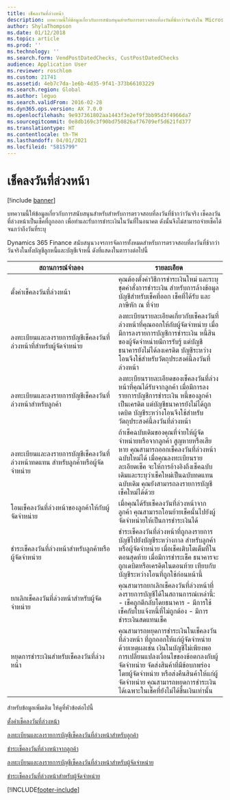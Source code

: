 ```yaml
---
title: เช็คลงวันที่ล่วงหน้า
description: บทความนี้ให้ข้อมูลเกี่ยวกับการสนับสนุนสำหรับการตรวจสอบที่ลงวันที่ช้ากว่าวันจริงใน Microsoft Dynamics 365 Finance เช็คลงวันที่ล่วงหน้าเป็นเช็คที่ถูกออก เพื่อทำและรับการชำระเงินในวันที่ในอนาคต  ดังนั้นจึงไม่สามารถจ่ายเช็คได้จนกว่าถึงวันที่ระบุ
author: ShylaThompson
ms.date: 01/12/2018
ms.topic: article
ms.prod: ''
ms.technology: ''
ms.search.form: VendPostDatedChecks, CustPostDatedChecks
audience: Application User
ms.reviewer: roschlom
ms.custom: 21741
ms.assetid: 4eb7c7da-1e6b-4d35-9f41-373b66103229
ms.search.region: Global
ms.author: leguo
ms.search.validFrom: 2016-02-28
ms.dyn365.ops.version: AX 7.0.0
ms.openlocfilehash: 9e937361802aa1443f3e2ef9f3bb95d3f4966da7
ms.sourcegitcommit: 0e8db169c3f90bd750826af76709ef5d621fd377
ms.translationtype: HT
ms.contentlocale: th-TH
ms.lasthandoff: 04/01/2021
ms.locfileid: "5815799"
---
```

# <a name="postdated-checks"></a>เช็คลงวันที่ล่วงหน้า

[!include [banner](../includes/banner.md)]

บทความนี้ให้ข้อมูลเกี่ยวกับการสนับสนุนสำหรับสำหรับการตรวจสอบที่ลงวันที่ช้ากว่าวันจริง เช็คลงวันที่ล่วงหน้าเป็นเช็คที่ถูกออก เพื่อทำและรับการชำระเงินในวันที่ในอนาคต  ดังนั้นจึงไม่สามารถจ่ายเช็คได้จนกว่าถึงวันที่ระบุ

Dynamics 365 Finance สนับสนุนวงจรการจัดการทั้งหมดสำหรับการตรวจสอบที่ลงวันที่ช้ากว่าวันจริงในทั้งบัญชีลูกหนี้และบัญชีเจ้าหนี้ ดังที่แสดงในตารางต่อไปนี้
<table>
<colgroup>
<col width="50%" />
<col width="50%" />
</colgroup>
<thead>
<tr class="header">
<th>สถานการณ์จำลอง</th>
<th>รายละเอียด</th>
</tr>
</thead>
<tbody>
<tr class="odd">
<td>ตั้งค่าเช็คลงวันที่ล่วงหน้า</td>
<td>คุณต้องตั้งค่าวิธีการชำระเงินใหม่ และระบุชุดคำสั่งการชำระเงิน สำหรับการล้างข้อมูลบัญชีสำหรับเช็คที่ออก เช็คที่ได้รับ และภาษีหัก ณ ที่จ่าย</td>
</tr>
<tr class="even">
<td>ลงทะเบียนและลงรายการบัญชีเช็คลงวันที่ล่วงหน้าที่สำหรับผู้จัดจำหน่าย</td>
<td>ลงทะเบียนรายละเอียดเกี่ยวกับเช็คลงวันที่ล่วงหน้าที่คุณออกให้กับผู้จัดจำหน่าย  เมื่อมีการลงรายการบัญชีการชำระเงิน หนี้สินของผู้จัดจำหน่ายมีการรับรู้ แต่บัญชีธนาคารยังไม่ได้ลงเครดิต  บัญชีระหว่างโอนจึงใช้สำหรับวัตถุประสงค์นี้ลงวันที่ล่วงหน้า </td>
</tr>
<tr class="odd">
<td>ลงทะเบียนและลงรายการบัญชีเช็คลงวันที่ล่วงหน้าสำหรับลูกค้า</td>
<td>ลงทะเบียนรายละเอียดของเช็คลงวันที่ล่วงหน้าที่คุณได้รับจากลูกค้า  เมื่อมีการลงรายการบัญชีการชำระเงิน หนี้ของลูกค้าเป็นเครดิต แต่บัญชีธนาคารยังไม่ได้ถูกเดบิต  บัญชีระหว่างโอนจึงใช้สำหรับวัตถุประสงค์นี้ลงวันที่ล่วงหน้า</td>
</tr>
<tr class="even">
<td>ลงทะเบียนและลงรายการบัญชีเช็คลงวันที่ล่วงหน้าทดแทน สำหรับลูกค้าหรือผู้จัดจำหน่าย</td>
<td>
ถ้าเช็คฉบับเดิมของคุณที่จ่ายให้ผู้จัดจำหน่ายหรือจากลูกค้า สูญหายหรือเสียหาย คุณสามารถออกเช็คลงวันที่ล่วงหน้าฉบับใหม่ได้  เมื่อคุณลงทะเบียนรายละเอียดเช็ค จะให้การอ้างอิงถึงเช็คฉบับเดิมและระบุว่าเช็คใหม่เป็นฉบับทดแทนฉบับเดิม คุณยังสามารถลงรายการบัญชีเช็คใหม่ได้ด้วย</td>
</tr>
<tr class="odd">
<td>โอนเช็คลงวันที่ล่วงหน้าของลูกค้าให้กับผู้จัดจำหน่าย</td>
<td>เมื่อคุณได้รับเช็คลงวันที่ล่วงหน้าจากลูกค้า คุณสามารถโอนย้ายเช็คนั้นไปยังผู้จัดจำหน่ายให้เป็นการชำระเงินได้</td>
</tr>
<tr class="even">
<td>ชำระเช็คลงวันที่ล่วงหน้าสำหรับลูกค้าหรือผู้จัดจำหน่าย</td>
<td>ชำระเช็คลงวันที่ล่วงหน้าที่ถูกลงรายการบัญชีไปยังบัญชีระหว่างกาล สำหรับลูกค้าหรือผู้จัดจำหน่าย  เมื่อเช็คเติบโตเต็มที่ในตอนสุดท้าย เมื่อมีการชำระเช็ค ธนาคารจะถูกเดบิตหรือเครดิตในตอนท้าย เทียบกับบัญชีระหว่างโอนที่ถูกใช้ก่อนหน้านี้</td>
</tr>
<tr class="odd">
<td>ยกเลิกเช็คลงวันที่ล่วงหน้าสำหรับผู้จัดจำหน่าย</td>
<td>คุณสามารถยกเลิกเช็คลงวันที่ล่วงหน้าที่ลงรายการบัญชีได้ในสถานการณ์เหล่านี้: - เช็คถูกตีกลับโดยธนาคาร
- มีการใช้เช็คกับใบแจ้งหนี้ที่ไม่ถูกต้อง
- มีการชำระเงินสดแทนเช็ค
  </td>
  </tr>
  <tr class="even">
  <td>หยุดการชำระเงินสำหรับเช็คลงวันที่ล่วงหน้า</td>
  <td>คุณสามารถหยุดการชำระเงินในเช็คลงวันที่ล่วงหน้า ที่ถูกออกให้แก่ผู้จัดจำหน่าย ด้วยเหตุผลเช่น เงินในบัญชีไม่เพียงพอ การเปลี่ยนแปลงเงื่อนไขของข้อตกลงกับผู้จัดจำหน่าย จัดส่งสินค้าที่มีข้อบกพร่องโดยผู้จัดจำหน่าย หรือส่งคืนสินค้าให้แก่ผู้จัดจำหน่าย  คุณสามารถหยุดการชำระเงินได้เฉพาะในเช็คที่ยังไม่ได้ขึ้นเงินเท่านั้น</td>
  </tr>
  </tbody>
  </table>



สำหรับข้อมูลเพิ่มเติม ให้ดูที่หัวข้อต่อไปนี้

[ตั้งค่าเช็คลงวันที่ล่วงหน้า](tasks/set-up-postdated-checks.md)

[ลงทะเบียนและลงรายการบัญชีเช็คลงวันที่ล่วงหน้าสำหรับลูกค้า](tasks/register-post-postdated-check-customer.md)

[ชำระเช็คลงวันที่ล่วงหน้าจากลูกค้า](tasks/settle-postdated-check-customer.md)

[ลงทะเบียนและลงรายการบัญชีเช็คลงวันที่ล่วงหน้าสำหรับผู้จัดจำหน่าย](tasks/register-post-postdated-check-vendor.md) 

[ชำระเช็คลงวันที่ล่วงหน้าสำหรับผู้จัดจำหน่าย](tasks/settle-postdated-check-vendor.md)





[!INCLUDE[footer-include](../../includes/footer-banner.md)]